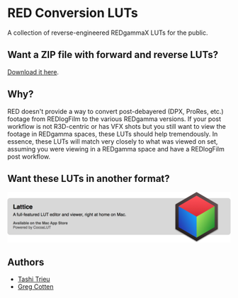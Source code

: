 RED Conversion LUTs
==================

A collection of reverse-engineered REDgammaX LUTs for the public. 

## Want a ZIP file with forward and reverse LUTs? 

[Download it here](../../releases/download/1.0/RED_Conversion_LUTs_v1.0.zip).

## Why?

RED doesn't provide a way to convert post-debayered (DPX, ProRes, etc.) footage from REDlogFilm to the various REDgamma versions. If your post workflow is not R3D-centric or has VFX shots but you still want to view the footage in REDgamma spaces, these LUTs should help tremendously. In essence, these LUTs will match very closely to what was viewed on set, assuming you were viewing in a REDgamma space and have a REDlogFilm post workflow.

## Want these LUTs in another format?

[![Lattice](lattice.png)](http://lattice.videovillage.co)

## Authors

- [Tashi Trieu](https://github.com/tashdor)
- [Greg Cotten](https://github.com/gregcotten)
